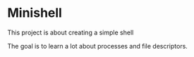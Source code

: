 # Minishell

This project is about creating a simple shell 

The goal is to learn a lot about processes and file descriptors.

